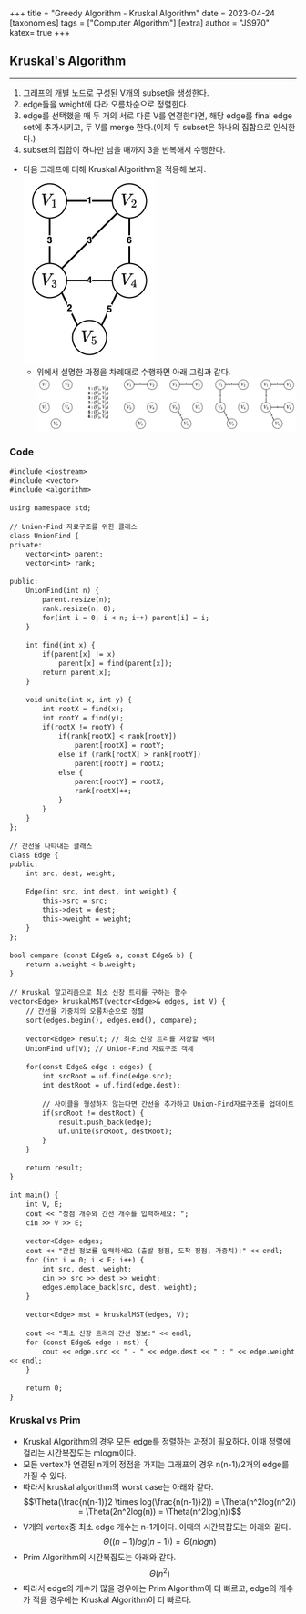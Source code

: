 +++
title = "Greedy Algorithm - Kruskal Algorithm"
date = 2023-04-24
[taxonomies]
tags = ["Computer Algorithm"]
[extra]
author = "JS970"
katex= true
+++
## Kruskal's Algorithm
---
1. 그래프의 개별 노드로 구성된 V개의 subset을 생성한다.
2. edge들을 weight에 따라 오름차순으로 정렬한다.
3. edge를 선택했을 때 두 개의 서로 다른 V를 연결한다면, 해당 edge를 final edge set에 추가시키고, 두 V를 merge 한다.(이제 두 subset은 하나의 집합으로 인식한다.)
4. subset의 집합이 하나만 남을 때까지 3을 반복해서 수행한다.
- 다음 그래프에 대해 Kruskal Algorithm을 적용해 보자.                            ![Example Graph](/image/Algorithm/graph_ex1.png)
	- 위에서 설명한 과정을 차례대로 수행하면 아래 그림과 같다.![Kruskal Algorithm](/image/Algorithm/kruskal.png)

### Code
```C++, linenos
#include <iostream>
#include <vector>
#include <algorithm>
 
using namespace std;
 
// Union-Find 자료구조를 위한 클래스
class UnionFind {
private:
    vector<int> parent;
    vector<int> rank;
 
public:
    UnionFind(int n) {
        parent.resize(n);
        rank.resize(n, 0);
        for(int i = 0; i < n; i++) parent[i] = i;
    }
 
    int find(int x) {
        if(parent[x] != x)
            parent[x] = find(parent[x]);
        return parent[x];
    }
 
    void unite(int x, int y) {
        int rootX = find(x);
        int rootY = find(y);
        if(rootX != rootY) {
            if(rank[rootX] < rank[rootY])
                parent[rootX] = rootY;
            else if (rank[rootX] > rank[rootY])
                parent[rootY] = rootX;
            else {
                parent[rootY] = rootX;
                rank[rootX]++;
            }
        }
    }
};
 
// 간선을 나타내는 클래스
class Edge {
public:
    int src, dest, weight;
 
    Edge(int src, int dest, int weight) {
        this->src = src;
        this->dest = dest;
        this->weight = weight;
    }
};
 
bool compare (const Edge& a, const Edge& b) {
    return a.weight < b.weight;
}
 
// Kruskal 알고리즘으로 최소 신장 트리를 구하는 함수
vector<Edge> kruskalMST(vector<Edge>& edges, int V) {
    // 간선을 가중치의 오름차순으로 정렬
    sort(edges.begin(), edges.end(), compare);
 
    vector<Edge> result; // 최소 신장 트리를 저장할 벡터
    UnionFind uf(V); // Union-Find 자료구조 객체
 
    for(const Edge& edge : edges) {
        int srcRoot = uf.find(edge.src);
        int destRoot = uf.find(edge.dest);
 
        // 사이클을 형성하지 않는다면 간선을 추가하고 Union-Find자료구조를 업데이트
        if(srcRoot != destRoot) {
            result.push_back(edge);
            uf.unite(srcRoot, destRoot);
        }
    }
 
    return result;
}
 
int main() {
    int V, E;
    cout << "정점 개수와 간선 개수를 입력하세요: ";
    cin >> V >> E;
 
    vector<Edge> edges;
    cout << "간선 정보를 입력하세요 (출발 정점, 도착 정점, 가중치):" << endl;
    for (int i = 0; i < E; i++) {
        int src, dest, weight;
        cin >> src >> dest >> weight;
        edges.emplace_back(src, dest, weight);
    }
 
    vector<Edge> mst = kruskalMST(edges, V);
 
    cout << "최소 신장 트리의 간선 정보:" << endl;
    for (const Edge& edge : mst) {
        cout << edge.src << " - " << edge.dest << " : " << edge.weight << endl;
    }
 
    return 0;
}
```

### Kruskal vs Prim
- Kruskal Algorithm의 경우 모든 edge를 정렬하는 과정이 필요하다. 이때 정렬에 걸리는 시간복잡도는 mlogm이다.
- 모든 vertex가 연결된 n개의 정점을 가지는 그래프의 경우 n(n-1)/2개의 edge를 가질 수 있다.
- 따라서 kruskal algorithm의 worst case는 아래와 같다.$$\Theta(\frac{n(n-1)}2 \times log(\frac{n(n-1)}2)) = \Theta(n^2log(n^2)) = \Theta(2n^2log(n)) = \Theta(n^2log(n))$$
- V개의 vertex중 최소 edge 개수는 n-1개이다. 이때의 시간복잡도는 아래와 같다.$$\Theta((n-1)log(n-1)) = \Theta(nlogn)$$
- Prim Algorithm의 시간복잡도는 아래와 같다.$$\Theta(n^2)$$
- 따라서 edge의 개수가 많을 경우에는 Prim Algorithm이 더 빠르고, edge의 개수가 적을 경우에는 Kruskal Algorithm이 더 빠르다.